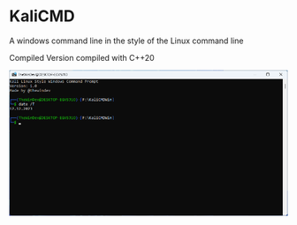 # KaliCMD

A windows command line in the style of the Linux command line

Compiled Version compiled with C++20

![KaliCMD Image](https://github.com/twdtech/twdtech/blob/main/imgs/KaliCMD.png)

